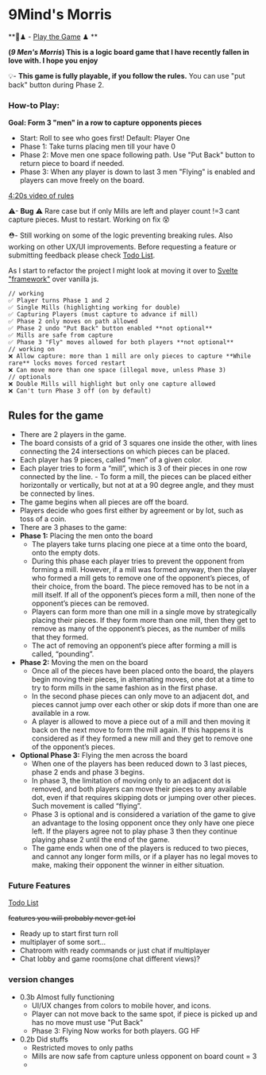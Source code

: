 # 9Mind's Morris

**🎲♟ - [Play the Game](https://b1m1nd.github.io/NineMens/) ♟ **

**(_9 Men's Morris_) This is a logic board game that I have recently fallen in love with. I hope you enjoy**

💡-
**This game is fully playable, if you follow the rules.** You can use "put back" button during Phase 2.

### How-to Play:

**Goal: Form 3 "men" in a row to capture opponents pieces**

- Start: Roll to see who goes first! Default: Player One
- Phase 1: Take turns placing men till your have 0
- Phase 2: Move men one space following path. Use "Put Back" button to return piece to board if needed.
- Phase 3: When any player is down to last 3 men "Flying" is enabled and players can move freely on the board.

[4:20s video of rules](https://www.youtube.com/watch?v=zvbIKOHIkRE)

⚠- **Bug** ⚠ Rare case but if only Mills are left and player count !=3 cant capture pieces. Must to restart. Working on fix 😵

⛑- Still working on some of the logic preventing breaking rules. Also working on other UX/UI improvements. Before requesting a feature or submitting feedback please check <a href="https://github.com/b1m1nd/NineMens/blob/master/z.todo" target="_blank">Todo List</a>.

As I start to refactor the project I might look at moving it over to <a href="https://svelte.dev/" target="_blank">Svelte "framework"</a> over vanilla js.

```
// working
✅ Player turns Phase 1 and 2
✅ Single Mills (highlighting working for double)
✅ Capturing Players (must capture to advance if mill)
✅ Phase 2 only moves on path allowed
✅ Phase 2 undo "Put Back" button enabled **not optional**
✅ Mills are safe from capture
✅ Phase 3 "Fly" moves allowed for both players **not optional**
// working on
❌ Allow capture: more than 1 mill are only pieces to capture **While rare** locks moves forced restart
❌ Can move more than one space (illegal move, unless Phase 3)
// optionals
❌ Double Mills will highlight but only one capture allowed
❌ Can't turn Phase 3 off (on by default)
```

## Rules for the game

- There are 2 players in the game.
- The board consists of a grid of 3 squares one inside the other, with lines connecting the 24 intersections on which pieces can be placed.
- Each player has 9 pieces, called “men” of a given color.
- Each player tries to form a “mill”, which is 3 of their pieces in one row connected by the line. - To form a mill, the pieces can be placed either horizontally or vertically, but not at at a 90 degree angle, and they must be connected by lines.
- The game begins when all pieces are off the board.
- Players decide who goes first either by agreement or by lot, such as toss of a coin.
- There are 3 phases to the game:
- **Phase 1:** Placing the men onto the board
  - The players take turns placing one piece at a time onto the board, onto the empty dots.
  - During this phase each player tries to prevent the opponent from forming a mill. However, if a mill was formed anyway, then the player who formed a mill gets to remove one of the opponent’s pieces, of their choice, from the board. The piece removed has to be not in a mill itself. If all of the opponent’s pieces form a mill, then none of the opponent’s pieces can be removed.
  - Players can form more than one mill in a single move by strategically placing their pieces. If they form more than one mill, then they get to remove as many of the opponent’s pieces, as the number of mills that they formed.
  - The act of removing an opponent’s piece after forming a mill is called, “pounding”.
- **Phase 2:** Moving the men on the board
  - Once all of the pieces have been placed onto the board, the players begin moving their pieces, in alternating moves, one dot at a time to try to form mills in the same fashion as in the first phase.
  - In the second phase pieces can only move to an adjacent dot, and pieces cannot jump over each other or skip dots if more than one are available in a row.
  - A player is allowed to move a piece out of a mill and then moving it back on the next move to form the mill again. If this happens it is considered as if they formed a new mill and they get to remove one of the opponent’s pieces.
- **Optional Phase 3:** Flying the men across the board
  - When one of the players has been reduced down to 3 last pieces, phase 2 ends and phase 3 begins.
  - In phase 3, the limitation of moving only to an adjacent dot is removed, and both players can move their pieces to any available dot, even if that requires skipping dots or jumping over other pieces. Such movement is called “flying”.
  - Phase 3 is optional and is considered a variation of the game to give an advantage to the losing opponent once they only have one piece left. If the players agree not to play phase 3 then they continue playing phase 2 until the end of the game.
  - The game ends when one of the players is reduced to two pieces, and cannot any longer form mills, or if a player has no legal moves to make, making their opponent the winner in either situation.

### Future Features

<a href="https://github.com/b1m1nd/NineMens/blob/master/z.todo" target="_blank">Todo List</a>

~~features you will probably never get lol~~

- Ready up to start first turn roll
- multiplayer of some sort...
- Chatroom with ready commands or just chat if multiplayer
- Chat lobby and game rooms(one chat different views)?

### version changes

- 0.3b Almost fully functioning
  - UI/UX changes from colors to mobile hover, and icons.
  - Player can not move back to the same spot, if piece is picked up and has no move must use "Put Back"
  - Phase 3: Flying Now works for both players. GG HF
- 0.2b Did stuffs
  - Restricted moves to only paths
  - Mills are now safe from capture unless opponent on board count = 3
  -
